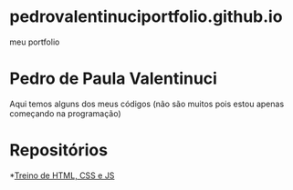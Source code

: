 # pedrovalentinuciportfolio.github.io
 meu portfolio
# Pedro de Paula Valentinuci
 Aqui temos alguns dos meus códigos (não são muitos pois estou apenas começando na programação)

# Repositórios
 *[Treino de HTML, CSS e JS](pedrovalentinuci.github.io)